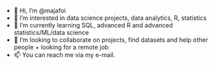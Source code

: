 - 👋 Hi, I’m @majafoi
- 👀 I’m interested in data science projects, data analytics, R, statistics
- 🌱 I’m currently learning SQL, advanced R and advanced statistics/ML/data science
- 💞️ I’m looking to collaborate on projects, find datasets and help other people + looking for a remote job
- 📫 You can reach me via my e-mail.
